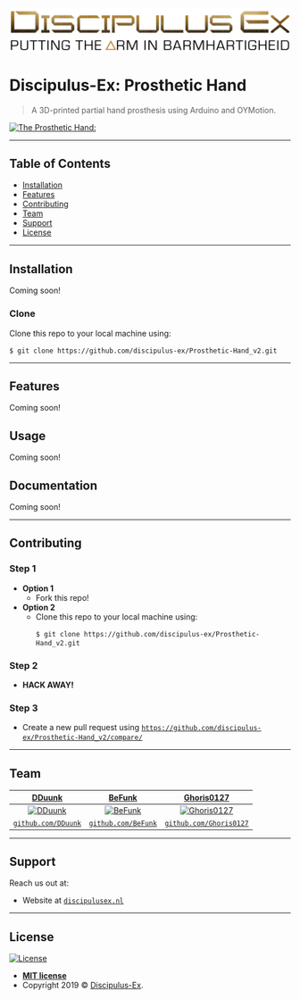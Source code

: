 <a href="https://discipulusex.nl/"><img src="./docs/assets/images/Logo_Full_Title.png" title="Discipulus-Ex" alt="Discipulus-Ex"></a>

# Discipulus-Ex: Prosthetic Hand
> A 3D-printed partial hand prosthesis using Arduino and OYMotion.

[![The Prosthetic Hand:](./docs/assets/images/_DSC0402.jpg)]()

---

## Table of Contents
- [Installation](#installation)
- [Features](#features)
- [Contributing](#contributing)
- [Team](#team)
- [Support](#support)
- [License](#license)

---

## Installation
Coming soon!

### Clone
Clone this repo to your local machine using:
```
$ git clone https://github.com/discipulus-ex/Prosthetic-Hand_v2.git
```

---

## Features
Coming soon!

## Usage
Coming soon!


## Documentation
Coming soon!

---

## Contributing
### Step 1
- **Option 1**
  - Fork this repo!
- **Option 2**
  - Clone this repo to your local machine using:
    ```
    $ git clone https://github.com/discipulus-ex/Prosthetic-Hand_v2.git
    ```
### Step 2
- **HACK AWAY!**

### Step 3
- Create a new pull request using <a href="https://github.com/discipulus-ex/Prosthetic-Hand_v2/compare/" target="_blank">`https://github.com/discipulus-ex/Prosthetic-Hand_v2/compare/`</a>

---

## Team
| <a href="https://discipulusex.nl/" target="_blank">**DDuunk**</a>  | <a href="https://discipulusex.nl/" target="_blank">**BeFunk**</a> | <a href="https://discipulusex.nl/" target="_blank">**Ghoris0127**</a> |
| :---: |:---:| :---:|
| [![DDuunk](https://avatars0.githubusercontent.com/u/11087770?s=200)](https://discipulusex.nl/)     | [![BeFunk](https://avatars2.githubusercontent.com/u/22004678?s=200)](https://discipulusex.nl/) | [![Ghoris0127](https://avatars0.githubusercontent.com/u/22004860?s=200)](https://discipulusex.nl/) |
| <a href="http://github.com/DDuunk" target="_blank">`github.com/DDuunk`</a> | <a href="http://github.com/BeFunk" target="_blank">`github.com/BeFunk`</a> | <a href="https://github.com/Ghoris0127" target="_blank">`github.com/Ghoris0127`</a> |

---

## Support
Reach us out at:

- Website at <a href="https://discipulusex.nl/" target="_blank">`discipulusex.nl`</a>

---

## License
[![License](http://img.shields.io/:license-mit-blue.svg?style=flat-square)](http://badges.mit-license.org)

- **[MIT license](http://opensource.org/licenses/mit-license.php)**
- Copyright 2019 © <a href="https://discipulusex.nl/" target="_blank">Discipulus-Ex</a>.
